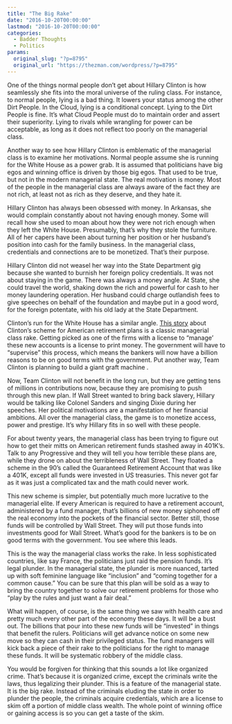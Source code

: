 ```yaml
---
title: "The Big Rake"
date: "2016-10-20T00:00:00"
lastmod: "2016-10-20T00:00:00"
categories:
  - Badder Thoughts
  - Politics
params:
  original_slug: "?p=8795"
  original_url: "https://thezman.com/wordpress/?p=8795"
---
```


One of the things normal people don’t get about Hillary Clinton is how
seamlessly she fits into the moral universe of the ruling class. For
instance, to normal people, lying is a bad thing. It lowers your status
among the other Dirt People. In the Cloud, lying is a
conditional concept. Lying to the Dirt People is fine. It’s what Cloud
People must do to maintain order and assert their superiority. Lying to
rivals while wrangling for power can be acceptable, as long as it does
not reflect too poorly on the managerial class.

Another way to see how Hillary Clinton is emblematic of the managerial
class is to examine her motivations. Normal people assume she is running
for the White House as a power grab. It is assumed that politicians have
big egos and winning office is driven by those big egos. That used to be
true, but not in the modern managerial state. The real motivation is
money. Most of the people in the managerial class are always aware of
the fact they are not rich, at least not as rich as they deserve, and
they hate it.

Hillary Clinton has always been obsessed with money. In Arkansas, she
would complain constantly about not having enough money. Some will
recall how she used to moan about how they were not rich enough when
they left the White House. Presumably, that’s why they stole the
furniture. All of her capers have been about turning her position or her
husband’s position into cash for the family business. In the managerial
class, credentials and connections are to be monetized. That’s their
purpose.

Hillary Clinton did not weasel her way into the State Department gig
because she wanted to burnish her foreign policy credentials. It was not
about staying in the game. There was always a money angle. At State, she
could travel the world, shaking down the rich and powerful for cash to
her money laundering operation. Her husband could charge outlandish fees
to give speeches on behalf of the foundation and maybe put in a good
word, for the foreign potentate, with his old lady at the State
Department.

Clinton’s run for the White House has a similar angle. <a
href="http://www.ibtimes.com/political-capital/hillary-clinton-wall-street-financial-industry-may-control-retirement-savings?utm_content=buffer006c4&amp;utm_medium=social&amp;utm_source=twitter.com&amp;utm_campaign=buffer"
target="_blank">This story</a> about Clinton’s scheme for American
retirement plans is a classic managerial class rake. Getting picked as
one of the firms with a license to “manage’ these new accounts is a
license to print money. The government will have to “supervise” this
process, which means the bankers will now have a billion reasons to be
on good terms with the government. Put another way, Team Clinton is
planning to build a giant graft machine .

Now, Team Clinton will not benefit in the long run, but they are getting
tens of millions in contributions now, because they are promising to
push through this new plan. If Wall Street wanted to bring back slavery,
Hillary would be talking like Colonel Sanders and singing Dixie during
her speeches. Her political motivations are a manifestation of her
financial ambitions. All over the managerial class, the game is to
monetize access, power and prestige. It’s why Hillary fits in so well
with these people.

For about twenty years, the managerial class has been trying to figure
out how to get their mitts on American retirement funds stashed away in
401K’s. Talk to any Progressive and they will tell you how terrible
these plans are, while they drone on about the terribleness of Wall
Street. They floated a scheme in the 90’s called the Guaranteed
Retirement Account that was like a 401K, except all funds were invested
in US treasuries. This never got far as it was just a complicated tax
and the math could never work.

This new scheme is simpler, but potentially much more lucrative to the
managerial elite. If every American is required to have a retirement
account, administered by a fund manager, that’s billions of new money
siphoned off the real economy into the pockets of the financial sector.
Better still, those funds will be controlled by Wall Street. They will
put those funds into investments good for Wall Street. What’s good for
the bankers is to be on good terms with the government. You see where
this leads.

This is the way the managerial class works the rake. In less
sophisticated countries, like say France, the politicians just raid the
pension funds. It’s legal plunder. In the managerial state, the plunder
is more nuanced, tarted up with soft feminine language like “inclusion”
and “coming together for a common cause.” You can be sure that this plan
will be sold as a way to bring the country together to solve our
retirement problems for those who “play by the rules and just want a
fair deal.”

What will happen, of course, is the same thing we saw with health care
and pretty much every other part of the economy these days. It will be a
bust out. The billions that pour into these new funds will be “invested”
in things that benefit the rulers. Politicians will get advance notice
on some new move so they can cash in their privileged status. The fund
managers will kick back a piece of their rake to the politicians for the
right to manage these funds. It will be systematic robbery of the middle
class.

You would be forgiven for thinking that this sounds a lot like organized
crime. That’s because it is organized crime, except the criminals write
the laws, thus legalizing their plunder. This is a feature of the
managerial state. It is the big rake. Instead of the criminals eluding
the state in order to plunder the people, the criminals acquire
credentials, which are a license to skim off a portion of middle class
wealth. The whole point of winning office or gaining access is so you
can get a taste of the skim.
